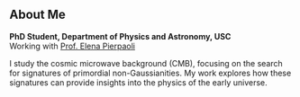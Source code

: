 
## About Me   
 
**PhD Student, Department of Physics and Astronomy, USC**  
Working with [Prof. Elena Pierpaoli](https://dornsife.usc.edu/elena-pierpaolis-web-page/)  

  
I study the cosmic microwave background (CMB), focusing on the search for signatures of primordial non-Gaussianities. My work explores how these signatures can provide insights into the physics of the early universe.


<!--  
## Publications  
A list of my publications will be added here.  
-->
